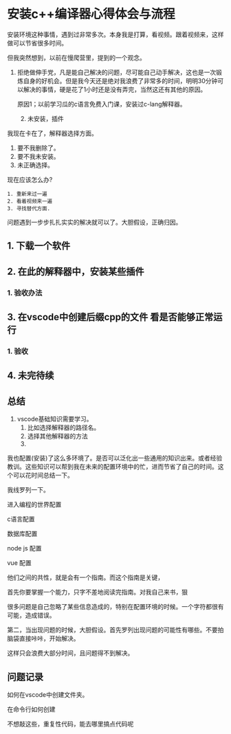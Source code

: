 # 安装c++编译器心得体会与流程

安装环境这种事情，遇到过非常多次。本身我是打算，看视频。跟着视频来，这样做可以节省很多时间。

但我突然想到，以前在慢爬营里，提到的一个观念。

1. 拒绝做伸手党，凡是能自己解决的问题，尽可能自己动手解决，这也是一次锻炼自身的好机会。但是我今天还是绝对我浪费了非常多的时间，明明30分钟可以解决的事情，硬是花了1小时还是没有弄完，当然这还有其他的原因。

    原因1；以前学习瓜的c语言免费入门课，安装过c-lang解释器。

    2. 未安装，插件





我现在卡在了，解释器选择方面。

1. 要不我删除了。
2. 要不我未安装。
3. 未正确选择。









现在应该怎么办?

```
1. 重新来过一遍
2. 看着视频来一遍
3. 寻找替代方面.
```

















问题遇到一步步扎扎实实的解决就可以了。大胆假设，正确归因。

## 1. 下载一个软件

## 2. 在此的解释器中，安装某些插件

### 1. 验收办法

## 3. 在vscode中创建后缀cpp的文件 看是否能够正常运行

### 1. 验收

## 4. 未完待续











## 总结

1. vscode基础知识需要学习。
    1. 比如选择解释器的路径名。
    2. 选择其他解释器的方法
    3. 





我也配置(安装)了这么多环境了。是否可以泛化出一些通用的知识出来。或者经验教训。这些知识可以帮到我在未来的配置环境中的忙，进而节省了自己的时间。这个可以花时间总结一下。



我线罗列一下。

进入编程的世界配置

c语言配置

数据库配置

node js 配置

vue 配置







他们之间的共性，就是会有一个指南。而这个指南是关键，

首先你要掌握一个能力，只字不差地阅读完指南。对我自己来书，狠

很多问题是自己忽略了某些信息造成的，特别在配置环境的时候。一个字符都很有可能，造成错误。

第二，当出现问题的时候，大胆假设。首先罗列出现问题的可能性有哪些。不要拍脑袋直接咔咔，开始解决。

这样只会浪费大部分时间，且问题得不到解决。





















## 问题记录

如何在vscode中创建文件夹。

在命令行如何创建





不想敲这些，重复性代码，能去哪里搞点代码呢